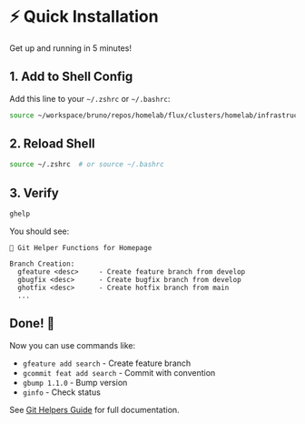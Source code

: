 # ⚡ Quick Installation

Get up and running in 5 minutes!

## 1. Add to Shell Config

Add this line to your `~/.zshrc` or `~/.bashrc`:

```bash
source ~/workspace/bruno/repos/homelab/flux/clusters/homelab/infrastructure/homepage/scripts/git-helpers.sh
```

## 2. Reload Shell

```bash
source ~/.zshrc  # or source ~/.bashrc
```

## 3. Verify

```bash
ghelp
```

You should see:
```
🚀 Git Helper Functions for Homepage

Branch Creation:
  gfeature <desc>     - Create feature branch from develop
  gbugfix <desc>      - Create bugfix branch from develop
  ghotfix <desc>      - Create hotfix branch from main
  ...
```

## Done! 🎉

Now you can use commands like:
- `gfeature add search` - Create feature branch
- `gcommit feat add search` - Commit with convention
- `gbump 1.1.0` - Bump version
- `ginfo` - Check status

See [Git Helpers Guide](./GIT_HELPERS_GUIDE.md) for full documentation.


